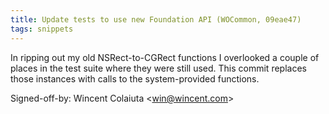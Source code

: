 ```yaml
---
title: Update tests to use new Foundation API (WOCommon, 09eae47)
tags: snippets
---
```


In ripping out my old NSRect-to-CGRect functions I overlooked a couple of places in the test suite where they were still used. This commit replaces those instances with calls to the system-provided functions.

Signed-off-by: Wincent Colaiuta &lt;win@wincent.com&gt;

